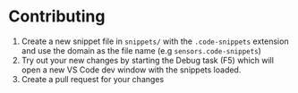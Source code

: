 # Contributing

1. Create a new snippet file in `snippets/` with the `.code-snippets` extension and use the domain as the file name (e.g `sensors.code-snippets`)
2. Try out your new changes by starting the Debug task (F5) which will open a new VS Code dev window with the snippets loaded.
3. Create a pull request for your changes
